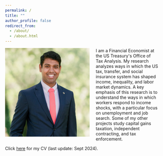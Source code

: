 ```yaml
---
permalink: /
title: ""
author_profile: false
redirect_from: 
  - /about/
  - /about.html
---
```


<img class="img-responsive" style="float: left; margin-right: 20px;" src="/images/sree_2023_0617_far_cropped2.jpg" width="55%" alt="A photo of Sreeraahul Kancherla">

I am a Financial Economist at the US Treasury's Office of Tax Analysis. My research analyzes ways in which the US tax, transfer, and social insurance system has shaped income, inequality, and labor market dynamics. A key emphasis of this research is to understand the ways in which workers respond to income shocks, with a particular focus on unemployment and job search. Some of my other projects study capital gains taxation, independent contracting, and tax enforcement.

Click [here](/files/srk_cv.pdf) for my CV (last update: Sept 2024). 
